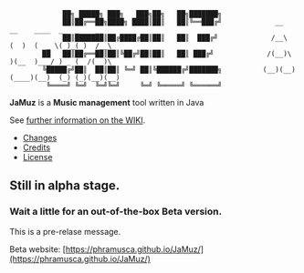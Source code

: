 

                 ██╗ █████╗ ███╗   ███╗██╗   ██╗███████╗                 
                 ██║██╔══██╗████╗ ████║██║   ██║╚══███╔╝             __    __    ____  _   _    __     
                 ██║███████║██╔████╔██║██║   ██║  ███╔╝             /__\  (  )  (  _ \( )_( )  /__\   
            ██   ██║██╔══██║██║╚██╔╝██║██║   ██║ ███╔╝             /(__)\  )(__  )___/ ) _ (  /(__)\
            ╚█████╔╝██║  ██║██║ ╚═╝ ██║╚██████╔╝███████╗          (__)(__)(____)(__)  (_) (_)(__)(__)   
             ╚════╝ ╚═╝  ╚═╝╚═╝     ╚═╝ ╚═════╝ ╚══════╝            


**JaMuz** is a **Music management** tool written in Java

See [further information on the WIKI](https://github.com/phramusca/JaMuz/wiki).

* [Changes](CHANGES.md)
* [Credits](CREDITS.md)
* [License](LICENSE.md)

## Still in alpha stage. 
### Wait a little for an out-of-the-box Beta version.

This is a pre-relase message. 

Beta website: [https://phramusca.github.io/JaMuz/](https://phramusca.github.io/JaMuz/)
